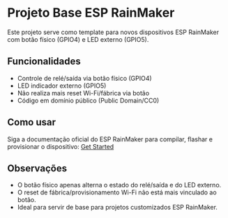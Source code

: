 # Projeto Base ESP RainMaker

Este projeto serve como template para novos dispositivos ESP RainMaker com botão físico (GPIO4) e LED externo (GPIO5).

## Funcionalidades
- Controle de relé/saída via botão físico (GPIO4)
- LED indicador externo (GPIO5)
- Não realiza mais reset Wi-Fi/fábrica via botão
- Código em domínio público (Public Domain/CC0)

## Como usar
Siga a documentação oficial do ESP RainMaker para compilar, flashar e provisionar o dispositivo: [Get Started](https://rainmaker.espressif.com/docs/get-started.html)

## Observações
- O botão físico apenas alterna o estado do relé/saída e do LED externo.
- O reset de fábrica/provisionamento Wi-Fi não está mais vinculado ao botão.
- Ideal para servir de base para projetos customizados ESP RainMaker.
